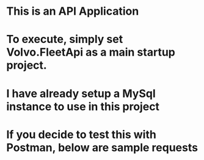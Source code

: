 # This is an API Application
# To execute, simply set Volvo.FleetApi as a main startup project.
# I have already setup a MySql instance to use in this project
# If you decide to test this with Postman, below are sample requests